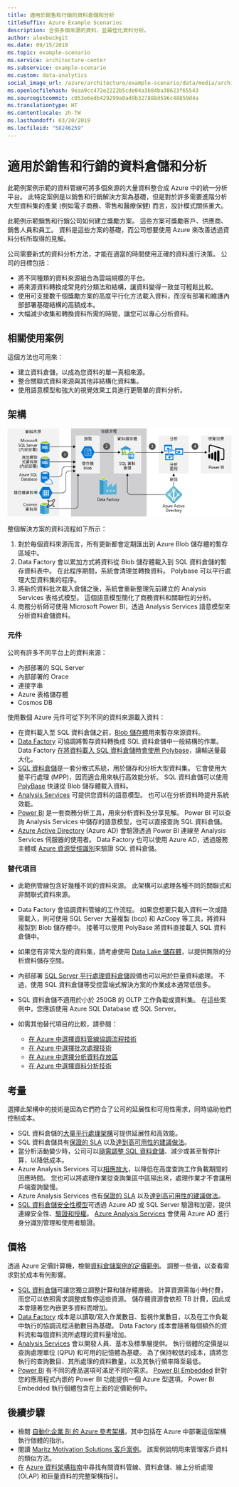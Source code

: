 ```yaml
---
title: 適用於銷售和行銷的資料倉儲和分析
titleSuffix: Azure Example Scenarios
description: 合併多個來源的資料，並最佳化資料分析。
author: alexbuckgit
ms.date: 09/15/2018
ms.topic: example-scenario
ms.service: architecture-center
ms.subservice: example-scenario
ms.custom: data-analytics
social_image_url: /azure/architecture/example-scenario/data/media/architecture-data-warehouse.png
ms.openlocfilehash: 9eaa9cc472e2222b5cde04a3b84ba38623f65543
ms.sourcegitcommit: c053e6edb429299a0ad9b327888d596c48859d4a
ms.translationtype: HT
ms.contentlocale: zh-TW
ms.lasthandoff: 03/20/2019
ms.locfileid: "58246259"
---
```

# <a name="data-warehousing-and-analytics-for-sales-and-marketing"></a>適用於銷售和行銷的資料倉儲和分析

此範例案例示範的資料管線可將多個來源的大量資料整合成 Azure 中的統一分析平台。 此特定案例是以銷售和行銷解決方案為基礎，但是對於許多需要進階分析大型資料集的產業 (例如電子商務、零售和醫療保健) 而言，設計模式關係重大。

此範例示範銷售和行銷公司如何建立獎勵方案。 這些方案可獎勵客戶、供應商、銷售人員和員工。 資料是這些方案的基礎，而公司想要使用 Azure 來改善透過資料分析所取得的見解。

公司需要新式的資料分析方法，才能在適當的時間使用正確的資料進行決策。 公司的目標包括：

- 將不同種類的資料來源組合為雲端規模的平台。
- 將來源資料轉換成常見的分類法和結構，讓資料變得一致並可輕鬆比較。
- 使用可支援數千個獎勵方案的高度平行化方法載入資料，而沒有部署和維護內部部署基礎結構的高額成本。
- 大幅減少收集和轉換資料所需的時間，讓您可以專心分析資料。

## <a name="relevant-use-cases"></a>相關使用案例

這個方法也可用來：

- 建立資料倉儲，以成為您資料的單一真相來源。
- 整合關聯式資料來源與其他非結構化資料集。
- 使用語意模型和強大的視覺效果工具進行更簡單的資料分析。

## <a name="architecture"></a>架構

![Azure 中資料倉儲和分析案例的架構][architecture]

整個解決方案的資料流程如下所示：

1. 對於每個資料來源而言，所有更新都會定期匯出到 Azure Blob 儲存體的暫存區域中。
2. Data Factory 會以累加方式將資料從 Blob 儲存體載入到 SQL 資料倉儲的暫存資料表中。 在此程序期間，系統會清理並轉換資料。 Polybase 可以平行處理大型資料集的程序。
3. 將新的資料批次載入倉儲之後，系統會重新整理先前建立的 Analysis Services 表格式模型。 這個語意模型簡化了商務資料和關聯性的分析。
4. 商務分析師可使用 Microsoft Power BI，透過 Analysis Services 語意模型來分析資料倉儲資料。

### <a name="components"></a>元件

公司有許多不同平台上的資料來源：

- 內部部署的 SQL Server
- 內部部署的 Orace
- 連接字串
- Azure 表格儲存體
- Cosmos DB

使用數個 Azure 元件可從下列不同的資料來源載入資料：

- 在資料載入至 SQL 資料倉儲之前，[Blob 儲存體](/azure/storage/blobs/storage-blobs-introduction)用來暫存來源資料。
- [Data Factory](/azure/data-factory) 可協調將暫存資料轉換成 SQL 資料倉儲中一般結構的作業。 Data Factory [在將資料載入 SQL 資料倉儲時會使用 Polybase](/azure/data-factory/connector-azure-sql-data-warehouse#use-polybase-to-load-data-into-azure-sql-data-warehouse)，讓輸送量最大化。
- [SQL 資料倉儲](/azure/sql-data-warehouse/sql-data-warehouse-overview-what-is)是一套分散式系統，用於儲存和分析大型資料集。 它會使用大量平行處理 (MPP)，因而適合用來執行高效能分析。 SQL 資料倉儲可以使用 [PolyBase](/sql/relational-databases/polybase/polybase-guide) 快速從 Blob 儲存體載入資料。
- [Analysis Services](/azure/analysis-services) 可提供您資料的語意模型。 也可以在分析資料時提升系統效能。
- [Power BI](/power-bi) 是一套商務分析工具，用來分析資料及分享見解。 Power BI 可以查詢 Analysis Services 中儲存的語意模型，也可以直接查詢 SQL 資料倉儲。
- [Azure Active Directory](/azure/active-directory) (Azure AD) 會驗證透過 Power BI 連線至 Analysis Services 伺服器的使用者。 Data Factory 也可以使用 Azure AD，透過服務主體或 [Azure 資源受控識別](/azure/active-directory/managed-identities-azure-resources/overview)來驗證 SQL 資料倉儲。

### <a name="alternatives"></a>替代項目

- 此範例管線包含好幾種不同的資料來源。 此架構可以處理各種不同的關聯式和非關聯式資料來源。
- Data Factory 會協調資料管線的工作流程。 如果您想要只載入資料一次或隨需載入，則可使用 SQL Server 大量複製 (bcp) 和 AzCopy 等工具，將資料複製到 Blob 儲存體中。 接著可以使用 PolyBase 將資料直接載入 SQL 資料倉儲中。
- 如果您有非常大型的資料集，請考慮使用 [Data Lake 儲存體](/azure/storage/data-lake-storage/introduction)，以提供無限的分析資料儲存空間。
- 內部部署 [SQL Server 平行處理資料倉儲](/sql/analytics-platform-system)設備也可以用於巨量資料處理。 不過，使用 SQL 資料倉儲等受控雲端式解決方案的作業成本通常低很多。
- SQL 資料倉儲不適用於小於 250GB 的 OLTP 工作負載或資料集。 在這些案例中，您應該使用 Azure SQL Database 或 SQL Server。
- 如需其他替代項目的比較，請參閱：

  - [在 Azure 中選擇資料管線協調流程技術](/azure/architecture/data-guide/technology-choices/pipeline-orchestration-data-movement)
  - [在 Azure 中選擇批次處理技術](/azure/architecture/data-guide/technology-choices/batch-processing)
  - [在 Azure 中選擇分析資料存放區](/azure/architecture/data-guide/technology-choices/analytical-data-stores)
  - [在 Azure 中選擇資料分析技術](/azure/architecture/data-guide/technology-choices/analysis-visualizations-reporting)

## <a name="considerations"></a>考量

選擇此架構中的技術是因為它們符合了公司的延展性和可用性需求，同時協助他們控制成本。

- SQL 資料倉儲的[大量平行處理架構](/azure/sql-data-warehouse/massively-parallel-processing-mpp-architecture)可提供延展性和高效能。
- SQL 資料倉儲具有[保證的 SLA](https://azure.microsoft.com/support/legal/sla/sql-data-warehouse) 以及[達到高可用性的建議做法](/azure/sql-data-warehouse/sql-data-warehouse-best-practices)。
- 當分析活動變少時，公司可以[隨需調整 SQL 資料倉儲](/azure/sql-data-warehouse/sql-data-warehouse-manage-compute-overview)、減少或甚至暫停計算，以降低成本。
- Azure Analysis Services 可以[相應放大](/azure/analysis-services/analysis-services-scale-out)，以降低在高度查詢工作負載期間的回應時間。 您也可以將處理作業從查詢集區中區隔出來，處理作業才不會讓用戶端查詢變慢。
- Azure Analysis Services 也有[保證的 SLA](https://azure.microsoft.com/support/legal/sla/analysis-services) 以及[達到高可用性的建議做法](/azure/analysis-services/analysis-services-bcdr)。
- [SQL 資料倉儲安全性模型](/azure/sql-data-warehouse/sql-data-warehouse-overview-manage-security)可透過 Azure AD 或 SQL Server 驗證和加密，提供連線安全性、[驗證和授權](/azure/sql-data-warehouse/sql-data-warehouse-authentication)。 [Azure Analysis Services](/azure/analysis-services/analysis-services-manage-users) 會使用 Azure AD 進行身分識別管理和使用者驗證。

## <a name="pricing"></a>價格

透過 Azure 定價計算機，檢閱[資料倉儲案例的定價範例][calculator]。 調整一些值，以查看需求對於成本有何影響。

- [SQL 資料倉儲](https://azure.microsoft.com/pricing/details/sql-data-warehouse/gen2)可讓您獨立調整計算和儲存體層級。 計算資源需每小時付費，而您可以依照需求調整或暫停這些資源。 儲存體資源會依照 TB 計費，因此成本會隨著您內嵌更多資料而增加。
- [Data Factory](https://azure.microsoft.com/pricing/details/data-factory) 成本是以讀取/寫入作業數目、監視作業數目，以及在工作負載中執行的協調流程活動數目為基礎。 Data Factory 成本會隨著每個額外的資料流和每個資料流所處理的資料量增加。
- [Analysis Services](https://azure.microsoft.com/pricing/details/analysis-services) 會以開發人員、基本及標準層提供。 執行個體的定價是以查詢處理單位 (QPU) 和可用的記憶體為基礎。 為了保持較低的成本，請將您執行的查詢數目、其所處理的資料數量，以及其執行頻率降至最低。
- [Power BI](https://powerbi.microsoft.com/pricing) 有不同的產品選項可滿足不同的需求。 [Power BI Embedded](https://azure.microsoft.com/pricing/details/power-bi-embedded) 針對您的應用程式內嵌的 Power BI 功能提供一個 Azure 型選項。 Power BI Embedded 執行個體包含在上面的定價範例中。

## <a name="next-steps"></a>後續步驟

- 檢閱 [自動化企業 BI 的 Azure 參考架構](/azure/architecture/reference-architectures/data/enterprise-bi-adf)，其中包括在 Azure 中部署這個架構執行個體的指示。
- 閱讀 [Maritz Motivation Solutions 客戶案例][source-document]。 該案例說明用來管理客戶資料的類似方法。
- 在 [Azure 資料架構指南](/azure/architecture/data-guide)中尋找有關資料管線、資料倉儲、線上分析處理 (OLAP) 和巨量資料的完整架構指引。

<!-- links -->

[source-document]: https://customers.microsoft.com/story/maritz
[calculator]: https://azure.com/e/b798fb70c53e4dd19fdeacea4db78276
[architecture]: ./media/architecture-data-warehouse.png
